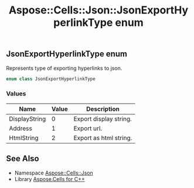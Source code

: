 ﻿---
title: Aspose::Cells::Json::JsonExportHyperlinkType enum
linktitle: JsonExportHyperlinkType
second_title: Aspose.Cells for C++ API Reference
description: 'Aspose::Cells::Json::JsonExportHyperlinkType enum. Represents type of exporting hyperlinks to json in C++.'
type: docs
weight: 100
url: /cpp/aspose.cells.json/jsonexporthyperlinktype/
---
## JsonExportHyperlinkType enum


Represents type of exporting hyperlinks to json.

```cpp
enum class JsonExportHyperlinkType
```

### Values

| Name | Value | Description |
| --- | --- | --- |
| DisplayString | 0 | Export display string. |
| Address | 1 | Export url. |
| HtmlString | 2 | Export as html string. |

## See Also

* Namespace [Aspose::Cells::Json](../)
* Library [Aspose.Cells for C++](../../)
